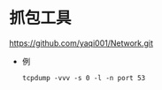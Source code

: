 # 抓包工具
https://github.com/yaqi001/Network.git
* 例
  ~~~ shell
  tcpdump -vvv -s 0 -l -n port 53
  ~~~
